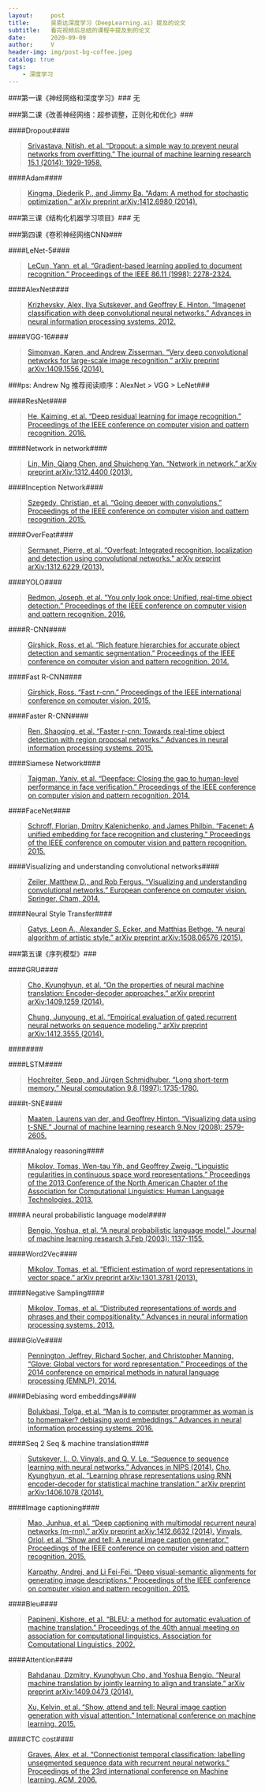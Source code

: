 ```yaml
---
layout:     post
title:      吴恩达深度学习（DeepLearning.ai）提及的论文
subtitle:   看完视频后总结的课程中提及到的论文
date:       2020-09-09
author:     V
header-img: img/post-bg-coffee.jpeg
catalog: true
tags:
    - 深度学习
---
```


###第一课《神经网络和深度学习》###
无

###第二课《改善神经网络：超参调整，正则化和优化》###

####Dropout####

>[Srivastava, Nitish, et al. “Dropout: a simple way to prevent neural networks from overfitting.” The journal of machine learning research 15.1 (2014): 1929-1958.](http://www.jmlr.org/papers/volume15/srivastava14a/srivastava14a.pdf?utm_content=buffer79b43&utm_medium=social&utm_source=twitter.com&utm_campaign=buffer)

####Adam####
>[Kingma, Diederik P., and Jimmy Ba. “Adam: A method for stochastic optimization.” arXiv preprint arXiv:1412.6980 (2014).](https://arxiv.org/pdf/1412.6980.pdf)

###第三课《结构化机器学习项目》###
无

###第四课《卷积神经网络CNN》###

####LeNet-5####
>[LeCun, Yann, et al. “Gradient-based learning applied to document recognition.” Proceedings of the IEEE 86.11 (1998): 2278-2324.](http://yann.lecun.com/exdb/publis/pdf/lecun-01a.pdf)

####AlexNet####
>[Krizhevsky, Alex, Ilya Sutskever, and Geoffrey E. Hinton. “Imagenet classification with deep convolutional neural networks.” Advances in neural information processing systems. 2012.](http://papers.nips.cc/paper/4824-imagenet-classification-with-deep-convolutional-neural-networks.pdf)

####VGG-16####
>[Simonyan, Karen, and Andrew Zisserman. “Very deep convolutional networks for large-scale image recognition.” arXiv preprint arXiv:1409.1556 (2014).](https://arxiv.org/pdf/1409.1556.pdf)

###ps: Andrew Ng 推荐阅读顺序：AlexNet > VGG > LeNet###

####ResNet####
>[He, Kaiming, et al. “Deep residual learning for image recognition.” Proceedings of the IEEE conference on computer vision and pattern recognition. 2016.](http://openaccess.thecvf.com/content_cvpr_2016/papers/He_Deep_Residual_Learning_CVPR_2016_paper.pdf)

####Network in network####
>[Lin, Min, Qiang Chen, and Shuicheng Yan. “Network in network.” arXiv preprint arXiv:1312.4400 (2013).](https://arxiv.org/pdf/1312.4400.pdf)

####Inception Network####
>[Szegedy, Christian, et al. “Going deeper with convolutions.” Proceedings of the IEEE conference on computer vision and pattern recognition. 2015.](https://www.cv-foundation.org/openaccess/content_cvpr_2015/papers/Szegedy_Going_Deeper_With_2015_CVPR_paper.pdf)

####OverFeat####
>[Sermanet, Pierre, et al. “Overfeat: Integrated recognition, localization and detection using convolutional networks.” arXiv preprint arXiv:1312.6229 (2013).](https://arxiv.org/pdf/1312.6229)

####YOLO####
>[Redmon, Joseph, et al. “You only look once: Unified, real-time object detection.” Proceedings of the IEEE conference on computer vision and pattern recognition. 2016.](https://www.cv-foundation.org/openaccess/content_cvpr_2016/papers/Redmon_You_Only_Look_CVPR_2016_paper.pdf)

####R-CNN####
>[Girshick, Ross, et al. “Rich feature hierarchies for accurate object detection and semantic segmentation.” Proceedings of the IEEE conference on computer vision and pattern recognition. 2014.](http://openaccess.thecvf.com/content_cvpr_2014/papers/Girshick_Rich_Feature_Hierarchies_2014_CVPR_paper.pdf)

####Fast R-CNN####
>[Girshick, Ross. “Fast r-cnn.” Proceedings of the IEEE international conference on computer vision. 2015.](http://openaccess.thecvf.com/content_iccv_2015/papers/Girshick_Fast_R-CNN_ICCV_2015_paper.pdf)

####Faster R-CNN####
>[Ren, Shaoqing, et al. “Faster r-cnn: Towards real-time object detection with region proposal networks.” Advances in neural information processing systems. 2015.](http://papers.nips.cc/paper/5638-faster-r-cnn-towards-real-time-object-detection-with-region-proposal-networks.pdf)

####Siamese Network####
>[Taigman, Yaniv, et al. “Deepface: Closing the gap to human-level performance in face verification.” Proceedings of the IEEE conference on computer vision and pattern recognition. 2014.](https://www.cv-foundation.org/openaccess/content_cvpr_2014/papers/Taigman_DeepFace_Closing_the_2014_CVPR_paper.pdf)

####FaceNet####
>[Schroff, Florian, Dmitry Kalenichenko, and James Philbin. “Facenet: A unified embedding for face recognition and clustering.” Proceedings of the IEEE conference on computer vision and pattern recognition. 2015.](https://www.cv-foundation.org/openaccess/content_cvpr_2015/papers/Schroff_FaceNet_A_Unified_2015_CVPR_paper.pdf)

####Visualizing and understanding convolutional networks####
>[Zeiler, Matthew D., and Rob Fergus. “Visualizing and understanding convolutional networks.” European conference on computer vision. Springer, Cham, 2014.](https://arxiv.org/pdf/1311.2901)

####Neural Style Transfer####
>[Gatys, Leon A., Alexander S. Ecker, and Matthias Bethge. “A neural algorithm of artistic style.” arXiv preprint arXiv:1508.06576 (2015).](https://arxiv.org/pdf/1508.06576)

###第五课《序列模型》###

####GRU####
>[Cho, Kyunghyun, et al. “On the properties of neural machine translation: Encoder-decoder approaches.” arXiv preprint arXiv:1409.1259 (2014).](https://arxiv.org/pdf/1409.1259)
>
>[Chung, Junyoung, et al. “Empirical evaluation of gated recurrent neural networks on sequence modeling.” arXiv preprint arXiv:1412.3555 (2014).](https://arxiv.org/pdf/1412.3555)

########
>[]()

####LSTM####
>[Hochreiter, Sepp, and Jürgen Schmidhuber. “Long short-term memory.” Neural computation 9.8 (1997): 1735-1780.](http://citeseerx.ist.psu.edu/viewdoc/download?doi=10.1.1.676.4320&rep=rep1&type=pdf)

####t-SNE####
>[Maaten, Laurens van der, and Geoffrey Hinton. “Visualizing data using t-SNE.” Journal of machine learning research 9.Nov (2008): 2579-2605.](http://www.jmlr.org/papers/volume9/vandermaaten08a/vandermaaten08a.pdf)

####Analogy reasoning####
>[Mikolov, Tomas, Wen-tau Yih, and Geoffrey Zweig. “Linguistic regularities in continuous space word representations.” Proceedings of the 2013 Conference of the North American Chapter of the Association for Computational Linguistics: Human Language Technologies. 2013.](https://www.aclweb.org/anthology/N13-1090.pdf)

####A neural probabilistic language model####
>[Bengio, Yoshua, et al. “A neural probabilistic language model.” Journal of machine learning research 3.Feb (2003): 1137-1155.](http://www.jmlr.org/papers/volume3/bengio03a/bengio03a.pdf)

####Word2Vec####
>[Mikolov, Tomas, et al. “Efficient estimation of word representations in vector space.” arXiv preprint arXiv:1301.3781 (2013).](https://arxiv.org/pdf/1301.3781.pdf%5D)

####Negative Sampling####
>[Mikolov, Tomas, et al. “Distributed representations of words and phrases and their compositionality.” Advances in neural information processing systems. 2013.](https://papers.nips.cc/paper/5021-distributed-representations-of-words-and-phrases-and-their-compositionality.pdf)

####GloVe####
>[Pennington, Jeffrey, Richard Socher, and Christopher Manning. “Glove: Global vectors for word representation.” Proceedings of the 2014 conference on empirical methods in natural language processing (EMNLP). 2014.](https://www.aclweb.org/anthology/D14-1162.pdf)

####Debiasing word embeddings####
>[Bolukbasi, Tolga, et al. “Man is to computer programmer as woman is to homemaker? debiasing word embeddings.” Advances in neural information processing systems. 2016.](http://papers.nips.cc/paper/6228-man-is-to-computer-programmer-as-woman-is-to-homemaker-debiasing-word-embeddings.pdf)

####Seq 2 Seq & machine translation####
>[Sutskever, I., O. Vinyals, and Q. V. Le. “Sequence to sequence learning with neural networks.” Advances in NIPS (2014).](https://arxiv.org/pdf/1409.3215)
>[Cho, Kyunghyun, et al. “Learning phrase representations using RNN encoder-decoder for statistical machine translation.” arXiv preprint arXiv:1406.1078 (2014).](https://arxiv.org/pdf/1406.1078)

####Image captioning####
>[Mao, Junhua, et al. “Deep captioning with multimodal recurrent neural networks (m-rnn).” arXiv preprint arXiv:1412.6632 (2014).](https://arxiv.org/pdf/1412.6632)
>[Vinyals, Oriol, et al. “Show and tell: A neural image caption generator.” Proceedings of the IEEE conference on computer vision and pattern recognition. 2015.](https://www.cv-foundation.org/openaccess/content_cvpr_2015/papers/Vinyals_Show_and_Tell_2015_CVPR_paper.pdf)
>
>[Karpathy, Andrej, and Li Fei-Fei. “Deep visual-semantic alignments for generating image descriptions.” Proceedings of the IEEE conference on computer vision and pattern recognition. 2015.](https://www.cv-foundation.org/openaccess/content_cvpr_2015/papers/Karpathy_Deep_Visual-Semantic_Alignments_2015_CVPR_paper.pdf)

####Bleu####
>[Papineni, Kishore, et al. “BLEU: a method for automatic evaluation of machine translation.” Proceedings of the 40th annual meeting on association for computational linguistics. Association for Computational Linguistics, 2002.](http://www.mt-archive.info/00/IBM-2001-Papineni.pdf)

####Attention####
>[Bahdanau, Dzmitry, Kyunghyun Cho, and Yoshua Bengio. “Neural machine translation by jointly learning to align and translate.” arXiv preprint arXiv:1409.0473 (2014).](https://arxiv.org/pdf/1409.0473)
>
>[Xu, Kelvin, et al. “Show, attend and tell: Neural image caption generation with visual attention.” International conference on machine learning. 2015.](http://www.jmlr.org/proceedings/papers/v37/xuc15.pdf)

####CTC cost####
>[Graves, Alex, et al. “Connectionist temporal classification: labelling unsegmented sequence data with recurrent neural networks.” Proceedings of the 23rd international conference on Machine learning. ACM, 2006.](https://mediatum.ub.tum.de/doc/1292048/file.pdf)